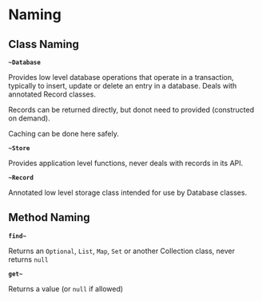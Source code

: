 
# Naming

## Class Naming

**`~Database`**

Provides low level database operations that operate in a transaction, typically to 
insert, update or delete an entry in a database.  Deals with annotated Record classes.

Records can be returned directly, but donot need to provided (constructed on demand).

Caching can be done here safely.

**`~Store`**

Provides application level functions, never deals with records in its API.

**`~Record`**

Annotated low level storage class intended for use by Database classes.

## Method Naming

**`find~`**

Returns an `Optional`, `List`, `Map`, `Set` or another Collection class, never returns `null`

**`get~`**

Returns a value (or `null` if allowed)
